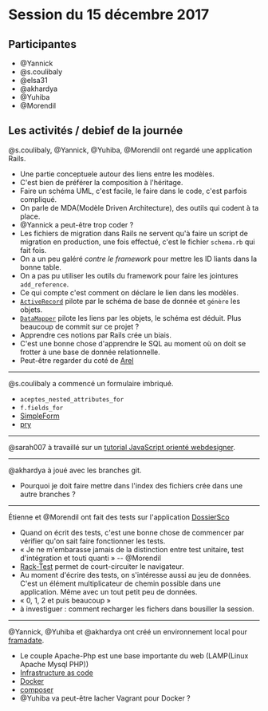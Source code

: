 # Session du 15 décembre 2017

## Participantes

- @Yannick
- @s.coulibaly
- @elsa31
- @akhardya
- @Yuhiba
- @Morendil

## Les activités / debief de la journée

@s.coulibaly, @Yannick, @Yuhiba, @Morendil ont regardé une application Rails.
- Une partie conceptuele autour des liens entre les modèles.
- C'est bien de préférer la composition à l'héritage.
- Faire un schéma UML, c'est facile, le faire dans le code, c'est parfois compliqué.
- On parle de MDA(Modèle Driven Architecture), des outils qui codent à ta place.
- @Yannick a peut-être trop coder ?
- Les fichiers de migration dans Rails ne servent qu'à faire un script de migration en production, une fois effectué, c'est le fichier `schema.rb` qui fait fois.
- On a un peu galéré _contre le framework_ pour mettre les ID liants dans la bonne table.
- On a pas pu utiliser les outils du framework pour faire les jointures `add_reference`.
- Ce qui compte c'est comment on déclare le lien dans les modèles.
- [`ActiveRecord`](http://guides.rubyonrails.org/active_record_basics.html) pilote par le schéma de base de donnée et `génère` les objets.
- [`DataMapper`](http://datamapper.org/) pilote les liens par les objets, le schéma est déduit. Plus beaucoup de commit sur ce projet ?
- Apprendre ces notions par Rails crée un biais.
- C'est une bonne chose d'apprendre le SQL au moment où on doit se frotter à une base de donnée relationnelle.
- Peut-être regarder du coté de [Arel](https://github.com/rails/arel)

---

@s.coulibaly a commencé un formulaire imbriqué.
- `aceptes_nested_attributes_for`
- `f.fields_for`
- [SimpleForm](https://github.com/plataformatec/simple_form)
- [pry](https://getsimpleform.com://github.com/pry/pry)

---

@sarah007  à travaillé sur un [tutorial JavaScript orienté webdesigner](https://www.linkedin.com/learning/javascript-for-web-designers-2).

---

@akhardya à joué avec les branches git.
- Pourquoi je doit faire mettre dans l'index des fichiers crée dans une autre branches ?

---

Étienne et @Morendil ont fait des tests sur l'application [DossierSco](https://github.com/sgmap/dossiersco)
- Quand on écrit des tests, c'est une bonne chose de commencer par vérifier qu'on sait faire fonctionner les tests.
- « Je ne m'embarasse jamais de la distinction entre test unitaire, test d'intégration et touti quanti » -- @Morendil
- [Rack-Test](https://github.com/rack-test/rack-test) permet de court-circuiter le navigateur.
- Au moment d'écrire des tests, on s'intéresse aussi au jeu de données. C'est un élément multiplicateur de chemin possible dans une application. Même avec un tout petit peu de données.
- « 0, 1, 2 et puis beaucoup »
- à investiguer : comment recharger les fichers dans bousiller la session.

---

@Yannick, @Yuhiba et @akhardya ont créé un environnement local pour [framadate](https://framadate.org/).
- Le couple Apache-Php est une base importante du web (LAMP(Linux Apache Mysql PHP))
- [Infrastructure as code](https://en.wikipedia.org/wiki/Infrastructure_as_Code)
- [Docker](https://www.docker.com/)
- [composer](https://getcomposer.org/)
- @Yuhiba va peut-être lacher Vagrant pour Docker ?
